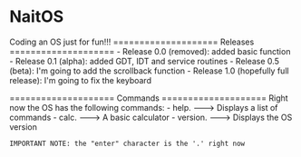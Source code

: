 # NaitOS
Coding an OS just for fun!!!
==================== Releases ====================
    - Release 0.0 (removed): added basic function
    - Release 0.1   (alpha): added GDT, IDT and service routines
    - Release 0.5    (beta): I'm going to add the scrollback function
    - Release 1.0 (hopefully full release): I'm going to fix the keyboard

==================== Commands ====================
Right now the OS has the following commands:
    - help.     ---> Displays a list of commands
    - calc.     ---> A basic calculator
    - version.  ---> Displays the OS version

    IMPORTANT NOTE: the "enter" character is the '.' right now